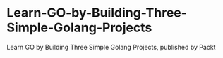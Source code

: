 


# Learn-GO-by-Building-Three-Simple-Golang-Projects
Learn GO by Building Three Simple Golang Projects, published by Packt


